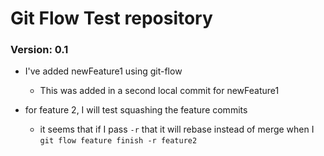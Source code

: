 # Git Flow Test repository

### Version: 0.1

* I've added newFeature1 using git-flow
  * This was added in a second local commit for newFeature1

* for feature 2, I will test squashing the feature commits
  * it seems that if I pass `-r` that it will rebase instead of merge when I `git flow feature finish -r feature2`